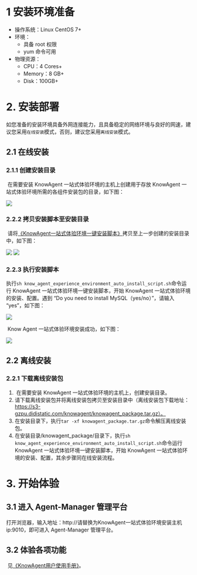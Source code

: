 # 1 安装环境准备

- 操作系统：Linux CentOS 7+ 
- 环境：
  - 具备 root 权限
  - yum 命令可用
- 物理资源：
  - CPU：4 Cores+
  - Memory：8 GB+
  - Disk：100GB+

# 2. 安装部署

​	如您准备的安装环境具备外网连接能力，且具备稳定的网络环境与良好的网速，建议您采用`在线安装`模式，否则，建议您采用`离线安装`模式。

## 2.1 在线安装

### 2.1.1 创建安装目录	

​	在需要安装 KnowAgent 一站式体验环境的主机上创建用于存放 KnowAgent 一站式体验环境所需的各组件安装包的目录，如下图：

<img src="https://images-github.oss-cn-hangzhou.aliyuncs.com/know-agent/experience-environment-build/1.png" />

### 2.2.2 拷贝安装脚本至安装目录

​	请将[《KnowAgent一站式体验环境一键安装脚本》](../know_agent_experience_environment_auto_install_script.sh)拷贝至上一步创建的安装目录中，如下图：

<img src="https://images-github.oss-cn-hangzhou.aliyuncs.com/know-agent/experience-environment-build/2.png" />

<img src="https://images-github.oss-cn-hangzhou.aliyuncs.com/know-agent/experience-environment-build/3.png" />

### 2.2.3 执行安装脚本

​	执行`sh know_agent_experience_environment_auto_install_script.sh`命令运行 KnowAgent 一站式体验环境一键安装脚本，开始 KnowAgent 一站式体验环境的安装、配置。遇到 “Do you need to install MySQL（yes/no）”，请输入 “yes”，如下图：

<img src="https://images-github.oss-cn-hangzhou.aliyuncs.com/know-agent/experience-environment-build/4.png" />

​	Know Agent 一站式体验环境安装成功，如下图：

<img src="https://images-github.oss-cn-hangzhou.aliyuncs.com/know-agent/experience-environment-build/5.png" />

## 2.2 离线安装

### 2.2.1 下载离线安装包

1. ​	在需要安装 KnowAgent 一站式体验环境的主机上，创建安装目录。
2. ​	请下载离线安装包并将离线安装包拷贝至安装目录中（离线安装包下载地址：https://s3-gzpu.didistatic.com/knowagent/knowagent_package.tar.gz）。
3. ​	在安装目录下，执行`tar -xf knowagent_package.tar.gz`命令解压离线安装包。
4. ​	在安装目录/knowagent_package/目录下，执行`sh know_agent_experience_environment_auto_install_script.sh`命令运行 KnowAgent 一站式体验环境一键安装脚本，开始 KnowAgent 一站式体验环境的安装、配置，其余步骤同在线安装流程。

# 3. 开始体验

## 3.1 进入 Agent-Manager 管理平台

​	打开浏览器，输入地址：http://请替换为KnowAgent一站式体验环境安装主机ip:9010，即可进入 Agent-Manager 管理平台。

## 3.2 体验各项功能

​	见[《KnowAgent用户使用手册》](know_agent_user_manual.md)。